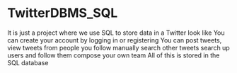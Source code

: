 # TwitterDBMS_SQL
It is just a project where we use SQL to store data in a Twitter look like
You can create your account by logging in or registering
You can post tweets, view tweets from people you follow
manually search other tweets
search up users and follow them
compose your own team
All of this is stored in the SQL database
